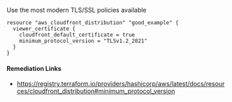 
Use the most modern TLS/SSL policies available

```hcl
resource "aws_cloudfront_distribution" "good_example" {
  viewer_certificate {
    cloudfront_default_certificate = true
    minimum_protocol_version = "TLSv1.2_2021"
  }
}
```

#### Remediation Links
 - https://registry.terraform.io/providers/hashicorp/aws/latest/docs/resources/cloudfront_distribution#minimum_protocol_version
        